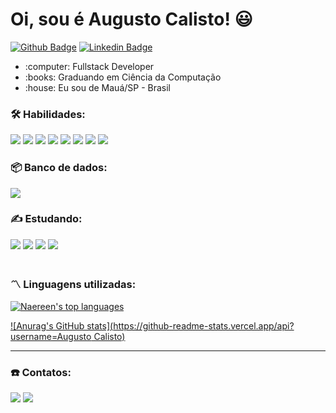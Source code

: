 # Oi, sou é Augusto Calisto! :smiley:

[![Github Badge](https://img.shields.io/badge/-Github-000?style=flat-square&logo=Github&logoColor=white&link=https://github.com/Augusto-Calisto)](https://github.com/Augusto-Calisto)
[![Linkedin Badge](https://img.shields.io/badge/-LinkedIn-blue?style=flat-square&logo=Linkedin&logoColor=white&link=https://www.linkedin.com/in/augusto-calisto-27b899195/)](https://www.linkedin.com/in/augusto-calisto-27b899195/)

<div>
    <ul>
        <li> :computer: Fullstack Developer </li>
        <li> :books: Graduando em Ciência da Computação </li>
        <li> :house: Eu sou de Mauá/SP - Brasil </li>
    <ul>
</div>

### :hammer_and_wrench: Habilidades:

<div>
    <span> 
        <img src="https://img.shields.io/badge/-Java-orange?style=flat-square&logo=Java&logoColor=white" />
        <img src="https://img.shields.io/badge/-SpringBoot-green?style=flat-square&logo=Spring&logoColor=white" />
        <img src="https://img.shields.io/badge/-HTML-E34F26?style=flat-square&logo=html5&logoColor=white" />
        <img src="https://img.shields.io/badge/CSS3-1572B6?style=flat-square&logo=css3&logoColor=white" />
        <img src="https://img.shields.io/badge/-Git-red?style=flat-square&logo=Git&logoColor=white" />
        <img src="https://img.shields.io/badge/-Javascript-yellow?style=flat-square&logo=Javascript&logoColor=white" />
        <img src="https://img.shields.io/badge/-Thymeleaf-darkgreen?style=flat-square&logo=Thymeleaf&logoColor=white" />
        <img src="https://img.shields.io/badge/-Bootstrap-purple?style=flat-square&logo=Bootstrap&logoColor=white" />
    </span>
</div>
    
### :package: Banco de dados:
<div>
    <span>
        <img src="https://img.shields.io/badge/-MySQL-blue?style=flat-square&logo=MySQL&logoColor=white" />
    </span>
</div>

### :writing_hand: Estudando:

<div>
    <span>
        <img src="https://img.shields.io/badge/Vue.js-35495E?style=flat-square&logo=vue.js&logoColor=4FC08D" />
        <img src="https://img.shields.io/badge/-Selenium-gray?style=flat-square&logo=Selenium&logoColor=white" />
        <img src="https://img.shields.io/badge/Linux-FCC624?style=flat-square&logo=linux&logoColor=black" />
        <img src="https://img.shields.io/badge/MongoDB-4EA94B?style=flat-square&logo=mongodb&logoColor=white" />
    </span>
</div> <br/>

### :part_alternation_mark: Linguagens utilizadas:
[![Naereen's top languages](https://github-readme-stats.vercel.app/api/top-langs/?username=Augusto-Calisto&theme=blue-green)](https://github.com/Augusto-Calisto/github-readme-stats)
        
[![Anurag's GitHub stats](https://github-readme-stats.vercel.app/api?username=Augusto Calisto)](https://github.com/Augusto-Calisto/github-readme-stats)

<hr/>
    
### :phone: Contatos:
<div>
    <span>
        <img src="https://img.shields.io/badge/-LinkedIn-blue?style=flat-square&logo=Linkedin&logoColor=white" />
        <img src="https://img.shields.io/badge/augustoaquino007@gmail.com-D14836?style=flat-square&logo=gmail&logoColor=white" />
    </span>
</div>
    
<!--
### Hi there 👋

**Augusto-Calisto/Augusto-Calisto** is a ✨ _special_ ✨ repository because its `README.md` (this file) appears on your GitHub profile.

Here are some ideas to get you started:

- 🔭 I’m currently working on ...
- 🌱 I’m currently learning ...
- 👯 I’m looking to collaborate on ...
- 🤔 I’m looking for help with ...
- 💬 Ask me about ...
- 📫 How to reach me: ...
- 😄 Pronouns: ...
- ⚡ Fun fact: ...
-->
